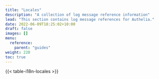 ```yaml
---
title: "Locales"
description: "A collection of log message reference information"
lead: "This section contains log message references for Authelia."
date: 2022-06-09T18:25:02+10:00
draft: false
images: []
menu:
  reference:
    parent: "guides"
weight: 220
toc: true
---
```


{{< table-i18n-locales >}}
